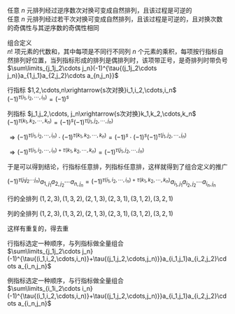 任意 $n$ 元排列经过逆序数次对换可变成自然排列，且该过程是可逆的  
任意 $n$ 元排列经过若干次对换可变成自然排列，且该过程是可逆的，且对换次数的奇偶性与其逆序数的奇偶性相同  
  
组合定义  
$n!$ 项元素的代数和，其中每项是不同行不同列 $n$ 个元素的乘积，每项按行指标自然排列好位置，当列指标形成的排列是偶排列时，该项带正号，是奇排列时带负号  
$\sum\limits_{j_1j_2\cdots j_n}(-1)^{\tau{(j_1j_2\cdots j_n)}a_{1,j_1}a_{2,j_2}\cdots a_{n,j_n}}$  
  
行指标 $1,2,\cdots,n\xrightarrow{s次对换}i_1,i_2,\cdots,i_n$  
$(-1)^{\tau{(i_1,i_2,\cdots,i_n)}}=(-1)^s$  
  
列指标 $j_1,j_2,\cdots, j_n\xrightarrow{s次对换}k_1,k_2,\cdots,k_n$  
$(-1)^{\tau{(k_1,k_2,\cdots,k_n)}}=(-1)^s(-1)^{\tau{(j_1,j_2,\cdots, j_n)}}$  
  
$\Rightarrow(-1)^{\tau{(i_1,i_2,\cdots,i_n)}}\cdot(-1)^{\tau{(k_1,k_2,\cdots,k_n)}}=(-1)^s\cdot(-1)^s(-1)^{\tau{(j_1,j_2,\cdots, j_n)}}$  
  
$\Rightarrow(-1)^{\tau{(i_1,i_2,\cdots,i_n)}+\tau{(k_1,k_2,\cdots,k_n)}}=(-1)^{\tau{(j_1,j_2,\cdots, j_n)}}$  
  
于是可以得到结论，行指标任意排，列指标任意排，这样就得到了组合定义的推广  
  
$(-1)^{\tau{(j_1j_2\cdots j_n)}}a_{1,j_1}a_{2,j_2}\cdots a_{n,j_n}=(-1)^{\tau{(i_1,i_2,\cdots,i_n)}+\tau{(k_1,k_2,\cdots,k_n)}}a_{i_1,j_1}a_{i_2,j_2}\cdots a_{i_n,j_n}$  
  
行的全排列 $(1,2,3),(1,3,2),(2,1,3),(2,3,1),(3,1,2),(3,2,1)$  
  
列的全排列 $(1,2,3),(1,3,2),(2,1,3),(2,3,1),(3,1,2),(3,2,1)$  
  
这样有重复的，得去重  
  
行指标选定一种顺序，与列指标做全量组合  
$\sum\limits_{j_1j_2\cdots j_n}(-1)^{\tau{(i_1,i_2,\cdots,i_n)}+\tau{(j_1,j_2,\cdots,j_n)}}a_{i_1,j_1}a_{i_2,j_2}\cdots a_{i_n,j_n}$  
  
例指标选定一种顺序，与行指标做全量组合  
$\sum\limits_{i_1i_2\cdots i_n}(-1)^{\tau{(i_1,i_2,\cdots,i_n)}+\tau{(j_1,j_2,\cdots,j_n)}}a_{i_1,j_1}a_{i_2,j_2}\cdots a_{i_n,j_n}$  
